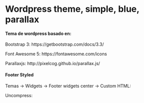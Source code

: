 <h1>Wordpress theme, simple, blue, parallax</h1>

<h4>Tema de wordpress basado en:</h4>
<p>Bootstrap 3: https://getbootstrap.com/docs/3.3/</p>
<p>Font Awesome 5: https://fontawesome.com/icons</p>
<p>Parallaxjs: http://pixelcog.github.io/parallax.js/</p>

<h4>Footer Styled</h4>
<p>Temas -> Widgets -> Footer widgets center -> Custom HTML:</p>

<p>Uncompress:</p>
<a href="mailto:#" style="color: #cbc5c1"><span class="fa-stack fa-lg"><i class="fa fa-circle fa-stack-2x"></i><i class="fa fa-envelope fa-stack-1x fa-inverse" style="color: #000"></i></span></a>
<a href="#" target="_blank" style="color: #cbc5c1"><span class="fa-stack fa-lg"><i class="fa fa-circle fa-stack-2x"></i><i class="fab fa-facebook-f fa-stack-1x fa-inverse" style="color: #000"></i></span></a>
<a href="#" target="_blank" style="color: #cbc5c1"><span class="fa-stack fa-lg"><i class="fa fa-circle fa-stack-2x"></i><i class="fab fa-twitter fa-stack-1x fa-inverse" style="color: #000"></i></span></a>
<a href="#" target="_blank" style="color: #cbc5c1"><span class="fa-stack fa-lg"><i class="fa fa-circle fa-stack-2x"></i><i class="fab fa-instagram fa-stack-1x fa-inverse" style="color: #000"></i></span></a>
